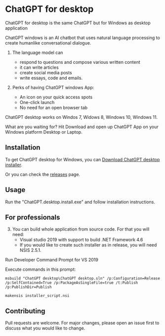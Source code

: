 # ChatGPT for desktop

ChatGPT for desktop is the same ChatGPT but for Windows as desktop application

ChatGPT windows is an AI chatbot that uses natural language processing to create humanlike conversational dialogue. 

1.   The language model can 
     - respond to questions and compose various written content
     - it can write articles
     - create social media posts
     - write essays, code and emails.
     
2.   Perks of having ChatGPT windows App:
     - An icon on your quick access spots
     - One-click launch
     - No need for an open browser tab

ChatGPT desktop works on Windos 7, Widows 8, Windows 10, Windows 11.

What are you waiting for? Hit Download and open up ChatGPT App on your Windows platform Desktop or Laptop.

## Installation

To get ChatGPT desktop for Windows, you can [Download ChatGPT desktop installer](https://github.com/AppsForDesktop/ChatGPT-desktop/releases/download/1.0.0/ChatGpt.desktop.install.exe).

Or you can check the [releases](https://github.com/AppsForDesktop/ChatGPT-desktop/releases) page.

## Usage

Run the "ChatGPT.desktop.install.exe" and follow installation instructions.

## For professionals

3.   You can build whole application from source code. For that you will need:
     - Visual studio 2019 with support to build .NET Framework 4.6
     - If you would like to create such installer as in release, you will need NSIS 2.5.1.

Run Developer Command Prompt for VS 2019

Execute commands in this prompt:

```
msbuild "ChatGPT desktop\ChatGPT desktop.sln" /p:Configuration=Release /p:SelfContained=True /p:PackageAsSingleFile=true /t:Publish /p:PublishDir=Publish

makensis installer_script.nsi
```


## Contributing

Pull requests are welcome. For major changes, please open an issue first
to discuss what you would like to change.
